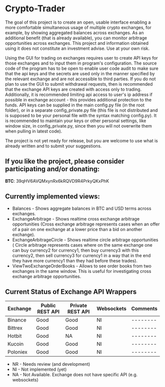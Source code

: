 # Crypto-Trader

The goal of this project is to create an open, usable interface enabling a more
comfortable simultaneous usage of multiple crypto exchanges, for example, by
showing aggregated balances across exchanges. As an additional benefit (that is
already available), you can monitor arbitrage opportunities across exchanges.
This project and information obtained using it does not constitute an investment
advise. Use at your own risk.

Using the GUI for trading on exchanges requires user to create API keys for
those exchanges and to input them in program's configuration. The source code of
the program has to be open to enable user code audit to make sure that the api
keys and the secrets are used only in the manner specified by the relevant
exchange and are not accessible to third parties. If you do not plan to use the
GUI to submit withdrawal requests, then is recommended that the exchange API
keys are created with access only to trading. Additionally, it is recommended
limiting api access to user's ip address if possible in exchange account - this
provides additional protection to the funds. API keys can be supplied in the
main config.py file (in the root folder), or in a separate config_private.py
file (this file is not distributed and is supposed to be your personal file with
the syntax matching config.py). It is recommended to maintain your keys or other
personal settings, like window size, in config_private.py, since then you will
not overwrite them when pulling in latest code).

The project is not yet ready for release, but you are welcome to use what is
already written and to submit your suggestions.

## If you like the project, please consider participating and/or donating:

**BTC**: 39qHV6AVQMxynRx6kRQVD9R4PrkyQKxPhK

## Currently implemented views:
- Balances - Shows aggregate balances in BTC and USD terms across exchanges.
- ExchangeArbitrage - Shows realtime cross exchange arbitrage opportunities
    (Cross exchange arbitrage represents cases when an offer of a pair on one
    exchange at a lower price than a bid on another exchange).
- ExchangeArbitrageCircle - Shows realtime circle arbitrage opportunities (
    Circle arbitrage represents cases where on the same exchange one can
    buy currency2 for currency1, then buy currency3 with this
    currency2, then sell currency3 for currency1 in a way that in the end they
    have more currency1 than they had before these trades).
- ViewTwoExchangeOrderBooks - Allows to see order books from two exchanges in
    the same window. This is useful for investigating cross exchange arbitrage
    opportunities.

## Current Status of Exchange API Wrappers

| Exchange | Public REST API | Private REST API | Websockets | Comments |
| -------- | --------------- | ---------------- | ---------- | -------- |
| Binance  | Good            | Good             | NI         | -------- |
| Bittrex  | Good            | Good             | NI         | -------- |
| Hotbit   | Good            | NA               | NI         | -------- |
| Kucoin   | Good            | Good             | NI         | -------- |
| Poloniex | Good            | Good             | NI         | -------- |

- NR - Needs review (and development)
- NI - Not implemented (yet)
- NA - Not Available. Exchange does not have specific API (e.g. websockets)
